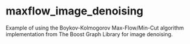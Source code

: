 # maxflow_image_denoising
Example of using the Boykov-Kolmogorov Max-Flow/Min-Cut algorithm implementation from The Boost Graph Library for image denoising.
